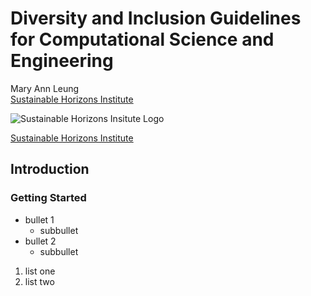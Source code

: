 Diversity and Inclusion Guidelines for Computational Science and Engineering 
============================================================================
Mary Ann Leung\
[Sustainable Horizons Institute]


![Sustainable Horizons Insitute Logo][SHI logo]

[Sustainable Horizons Institute](http://shinstitute.org)

Introduction
------------

### Getting Started


* bullet 1
  - subbullet
* bullet 2
  * subbullet

1. list one
2. list two

[Sustainable Horizons Institute]: http://shinstitute.org
[SHI logo]: https://media-exp1.licdn.com/dms/image/C560BAQGCtk13h5HXww/company-logo_200_200/0/1598165996481?e=1615420800&v=beta&t=RG6kZTwccd1Q-6ojrTYgFKQZX_NuHC1FEHJeWU3WVjs

